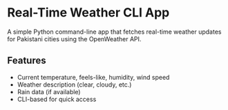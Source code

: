 # Real-Time Weather CLI App

A simple Python command-line app that fetches real-time weather updates for Pakistani cities using the OpenWeather API.

## Features
- Current temperature, feels-like, humidity, wind speed
- Weather description (clear, cloudy, etc.)
- Rain data (if available)
- CLI-based for quick access
